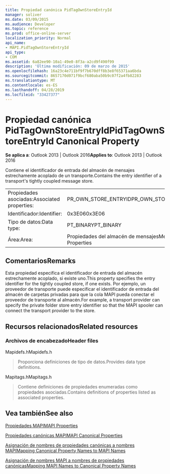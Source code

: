 ```yaml
---
title: Propiedad canónica PidTagOwnStoreEntryId
manager: soliver
ms.date: 03/09/2015
ms.audience: Developer
ms.topic: reference
ms.prod: office-online-server
localization_priority: Normal
api_name:
- MAPI.PidTagOwnStoreEntryId
api_type:
- COM
ms.assetid: 6a82ee90-10a1-49e0-8f3a-a2cd9f490f99
description: 'Última modificación: 09 de marzo de 2015'
ms.openlocfilehash: 16a23c4e711bf9f7b670dff8b3e8f65371aa6bda
ms.sourcegitcommit: 8657170d071f9bcf680aba50b9c07f2a4fb82283
ms.translationtype: MT
ms.contentlocale: es-ES
ms.lasthandoff: 04/28/2019
ms.locfileid: "33427377"
---
```

# <a name="pidtagownstoreentryid-canonical-property"></a><span data-ttu-id="c2b14-103">Propiedad canónica PidTagOwnStoreEntryId</span><span class="sxs-lookup"><span data-stu-id="c2b14-103">PidTagOwnStoreEntryId Canonical Property</span></span>

  
  
<span data-ttu-id="c2b14-104">**Se aplica a**: Outlook 2013 | Outlook 2016</span><span class="sxs-lookup"><span data-stu-id="c2b14-104">**Applies to**: Outlook 2013 | Outlook 2016</span></span> 
  
<span data-ttu-id="c2b14-105">Contiene el identificador de entrada del almacén de mensajes estrechamente acoplado de un transporte.</span><span class="sxs-lookup"><span data-stu-id="c2b14-105">Contains the entry identifier of a transport's tightly coupled message store.</span></span>
  
|||
|:-----|:-----|
|<span data-ttu-id="c2b14-106">Propiedades asociadas:</span><span class="sxs-lookup"><span data-stu-id="c2b14-106">Associated properties:</span></span>  <br/> |<span data-ttu-id="c2b14-107">PR_OWN_STORE_ENTRYID</span><span class="sxs-lookup"><span data-stu-id="c2b14-107">PR_OWN_STORE_ENTRYID</span></span>  <br/> |
|<span data-ttu-id="c2b14-108">Identificador:</span><span class="sxs-lookup"><span data-stu-id="c2b14-108">Identifier:</span></span>  <br/> |<span data-ttu-id="c2b14-109">0x3E06</span><span class="sxs-lookup"><span data-stu-id="c2b14-109">0x3E06</span></span>  <br/> |
|<span data-ttu-id="c2b14-110">Tipo de datos:</span><span class="sxs-lookup"><span data-stu-id="c2b14-110">Data type:</span></span>  <br/> |<span data-ttu-id="c2b14-111">PT_BINARY</span><span class="sxs-lookup"><span data-stu-id="c2b14-111">PT_BINARY</span></span>  <br/> |
|<span data-ttu-id="c2b14-112">Área:</span><span class="sxs-lookup"><span data-stu-id="c2b14-112">Area:</span></span>  <br/> |<span data-ttu-id="c2b14-113">Propiedades del almacén de mensajes</span><span class="sxs-lookup"><span data-stu-id="c2b14-113">Message Store Properties</span></span>  <br/> |
   
## <a name="remarks"></a><span data-ttu-id="c2b14-114">Comentarios</span><span class="sxs-lookup"><span data-stu-id="c2b14-114">Remarks</span></span>

<span data-ttu-id="c2b14-115">Esta propiedad especifica el identificador de entrada del almacén estrechamente acoplado, si existe uno.</span><span class="sxs-lookup"><span data-stu-id="c2b14-115">This property specifies the entry identifier for the tightly coupled store, if one exists.</span></span> <span data-ttu-id="c2b14-116">Por ejemplo, un proveedor de transporte puede especificar el identificador de entrada del almacén de carpetas privadas para que la cola MAPI pueda conectar el proveedor de transporte al almacén.</span><span class="sxs-lookup"><span data-stu-id="c2b14-116">For example, a transport provider can specify the private folder store entry identifier so that the MAPI spooler can connect the transport provider to the store.</span></span>
  
## <a name="related-resources"></a><span data-ttu-id="c2b14-117">Recursos relacionados</span><span class="sxs-lookup"><span data-stu-id="c2b14-117">Related resources</span></span>

### <a name="header-files"></a><span data-ttu-id="c2b14-118">Archivos de encabezado</span><span class="sxs-lookup"><span data-stu-id="c2b14-118">Header files</span></span>

<span data-ttu-id="c2b14-119">Mapidefs.h</span><span class="sxs-lookup"><span data-stu-id="c2b14-119">Mapidefs.h</span></span>
  
> <span data-ttu-id="c2b14-120">Proporciona definiciones de tipo de datos.</span><span class="sxs-lookup"><span data-stu-id="c2b14-120">Provides data type definitions.</span></span>
    
<span data-ttu-id="c2b14-121">Mapitags.h</span><span class="sxs-lookup"><span data-stu-id="c2b14-121">Mapitags.h</span></span>
  
> <span data-ttu-id="c2b14-122">Contiene definiciones de propiedades enumeradas como propiedades asociadas.</span><span class="sxs-lookup"><span data-stu-id="c2b14-122">Contains definitions of properties listed as associated properties.</span></span>
    
## <a name="see-also"></a><span data-ttu-id="c2b14-123">Vea también</span><span class="sxs-lookup"><span data-stu-id="c2b14-123">See also</span></span>



[<span data-ttu-id="c2b14-124">Propiedades MAPI</span><span class="sxs-lookup"><span data-stu-id="c2b14-124">MAPI Properties</span></span>](mapi-properties.md)
  
[<span data-ttu-id="c2b14-125">Propiedades canónicas MAPI</span><span class="sxs-lookup"><span data-stu-id="c2b14-125">MAPI Canonical Properties</span></span>](mapi-canonical-properties.md)
  
[<span data-ttu-id="c2b14-126">Asignación de nombres de propiedades canónicas a nombres MAPI</span><span class="sxs-lookup"><span data-stu-id="c2b14-126">Mapping Canonical Property Names to MAPI Names</span></span>](mapping-canonical-property-names-to-mapi-names.md)
  
[<span data-ttu-id="c2b14-127">Asignación de nombres MAPI a nombres de propiedades canónicas</span><span class="sxs-lookup"><span data-stu-id="c2b14-127">Mapping MAPI Names to Canonical Property Names</span></span>](mapping-mapi-names-to-canonical-property-names.md)

